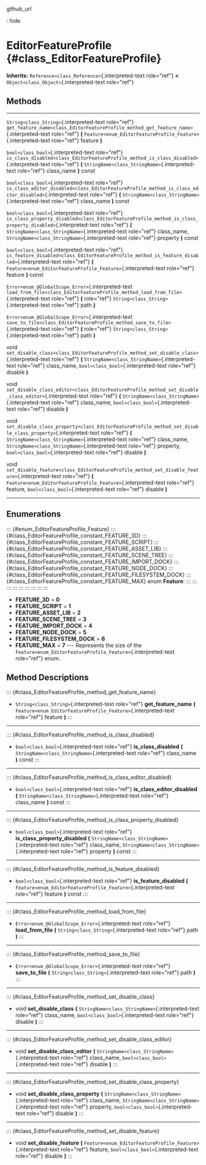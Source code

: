 github\_url

:   hide

EditorFeatureProfile {#class_EditorFeatureProfile}
====================

**Inherits:** `Reference<class_Reference>`{.interpreted-text role="ref"}
**\<** `Object<class_Object>`{.interpreted-text role="ref"}

Methods
-------

  ---------------------------------------------------- --------------------------------------------------------------------------------------------------------------
  `String<class_String>`{.interpreted-text role="ref"} `get_feature_name<class_EditorFeatureProfile_method_get_feature_name>`{.interpreted-text role="ref"} **(**
                                                       `Feature<enum_EditorFeatureProfile_Feature>`{.interpreted-text role="ref"} feature **)**

  `bool<class_bool>`{.interpreted-text role="ref"}     `is_class_disabled<class_EditorFeatureProfile_method_is_class_disabled>`{.interpreted-text role="ref"} **(**
                                                       `StringName<class_StringName>`{.interpreted-text role="ref"} class\_name **)** const

  `bool<class_bool>`{.interpreted-text role="ref"}     `is_class_editor_disabled<class_EditorFeatureProfile_method_is_class_editor_disabled>`{.interpreted-text
                                                       role="ref"} **(** `StringName<class_StringName>`{.interpreted-text role="ref"} class\_name **)** const

  `bool<class_bool>`{.interpreted-text role="ref"}     `is_class_property_disabled<class_EditorFeatureProfile_method_is_class_property_disabled>`{.interpreted-text
                                                       role="ref"} **(** `StringName<class_StringName>`{.interpreted-text role="ref"} class\_name,
                                                       `StringName<class_StringName>`{.interpreted-text role="ref"} property **)** const

  `bool<class_bool>`{.interpreted-text role="ref"}     `is_feature_disabled<class_EditorFeatureProfile_method_is_feature_disabled>`{.interpreted-text role="ref"}
                                                       **(** `Feature<enum_EditorFeatureProfile_Feature>`{.interpreted-text role="ref"} feature **)** const

  `Error<enum_@GlobalScope_Error>`{.interpreted-text   `load_from_file<class_EditorFeatureProfile_method_load_from_file>`{.interpreted-text role="ref"} **(**
  role="ref"}                                          `String<class_String>`{.interpreted-text role="ref"} path **)**

  `Error<enum_@GlobalScope_Error>`{.interpreted-text   `save_to_file<class_EditorFeatureProfile_method_save_to_file>`{.interpreted-text role="ref"} **(**
  role="ref"}                                          `String<class_String>`{.interpreted-text role="ref"} path **)**

  void                                                 `set_disable_class<class_EditorFeatureProfile_method_set_disable_class>`{.interpreted-text role="ref"} **(**
                                                       `StringName<class_StringName>`{.interpreted-text role="ref"} class\_name, `bool<class_bool>`{.interpreted-text
                                                       role="ref"} disable **)**

  void                                                 `set_disable_class_editor<class_EditorFeatureProfile_method_set_disable_class_editor>`{.interpreted-text
                                                       role="ref"} **(** `StringName<class_StringName>`{.interpreted-text role="ref"} class\_name,
                                                       `bool<class_bool>`{.interpreted-text role="ref"} disable **)**

  void                                                 `set_disable_class_property<class_EditorFeatureProfile_method_set_disable_class_property>`{.interpreted-text
                                                       role="ref"} **(** `StringName<class_StringName>`{.interpreted-text role="ref"} class\_name,
                                                       `StringName<class_StringName>`{.interpreted-text role="ref"} property, `bool<class_bool>`{.interpreted-text
                                                       role="ref"} disable **)**

  void                                                 `set_disable_feature<class_EditorFeatureProfile_method_set_disable_feature>`{.interpreted-text role="ref"}
                                                       **(** `Feature<enum_EditorFeatureProfile_Feature>`{.interpreted-text role="ref"} feature,
                                                       `bool<class_bool>`{.interpreted-text role="ref"} disable **)**
  ---------------------------------------------------- --------------------------------------------------------------------------------------------------------------

Enumerations
------------

::: {#enum_EditorFeatureProfile_Feature}
::: {#class_EditorFeatureProfile_constant_FEATURE_3D}
::: {#class_EditorFeatureProfile_constant_FEATURE_SCRIPT}
::: {#class_EditorFeatureProfile_constant_FEATURE_ASSET_LIB}
::: {#class_EditorFeatureProfile_constant_FEATURE_SCENE_TREE}
::: {#class_EditorFeatureProfile_constant_FEATURE_IMPORT_DOCK}
::: {#class_EditorFeatureProfile_constant_FEATURE_NODE_DOCK}
::: {#class_EditorFeatureProfile_constant_FEATURE_FILESYSTEM_DOCK}
::: {#class_EditorFeatureProfile_constant_FEATURE_MAX}
enum **Feature**:
:::
:::
:::
:::
:::
:::
:::
:::
:::

-   **FEATURE\_3D** = **0**
-   **FEATURE\_SCRIPT** = **1**
-   **FEATURE\_ASSET\_LIB** = **2**
-   **FEATURE\_SCENE\_TREE** = **3**
-   **FEATURE\_IMPORT\_DOCK** = **4**
-   **FEATURE\_NODE\_DOCK** = **5**
-   **FEATURE\_FILESYSTEM\_DOCK** = **6**
-   **FEATURE\_MAX** = **7** \-\-- Represents the size of the
    `Feature<enum_EditorFeatureProfile_Feature>`{.interpreted-text
    role="ref"} enum.

Method Descriptions
-------------------

::: {#class_EditorFeatureProfile_method_get_feature_name}
-   `String<class_String>`{.interpreted-text role="ref"}
    **get\_feature\_name** **(**
    `Feature<enum_EditorFeatureProfile_Feature>`{.interpreted-text
    role="ref"} feature **)**
:::

------------------------------------------------------------------------

::: {#class_EditorFeatureProfile_method_is_class_disabled}
-   `bool<class_bool>`{.interpreted-text role="ref"}
    **is\_class\_disabled** **(**
    `StringName<class_StringName>`{.interpreted-text role="ref"}
    class\_name **)** const
:::

------------------------------------------------------------------------

::: {#class_EditorFeatureProfile_method_is_class_editor_disabled}
-   `bool<class_bool>`{.interpreted-text role="ref"}
    **is\_class\_editor\_disabled** **(**
    `StringName<class_StringName>`{.interpreted-text role="ref"}
    class\_name **)** const
:::

------------------------------------------------------------------------

::: {#class_EditorFeatureProfile_method_is_class_property_disabled}
-   `bool<class_bool>`{.interpreted-text role="ref"}
    **is\_class\_property\_disabled** **(**
    `StringName<class_StringName>`{.interpreted-text role="ref"}
    class\_name, `StringName<class_StringName>`{.interpreted-text
    role="ref"} property **)** const
:::

------------------------------------------------------------------------

::: {#class_EditorFeatureProfile_method_is_feature_disabled}
-   `bool<class_bool>`{.interpreted-text role="ref"}
    **is\_feature\_disabled** **(**
    `Feature<enum_EditorFeatureProfile_Feature>`{.interpreted-text
    role="ref"} feature **)** const
:::

------------------------------------------------------------------------

::: {#class_EditorFeatureProfile_method_load_from_file}
-   `Error<enum_@GlobalScope_Error>`{.interpreted-text role="ref"}
    **load\_from\_file** **(** `String<class_String>`{.interpreted-text
    role="ref"} path **)**
:::

------------------------------------------------------------------------

::: {#class_EditorFeatureProfile_method_save_to_file}
-   `Error<enum_@GlobalScope_Error>`{.interpreted-text role="ref"}
    **save\_to\_file** **(** `String<class_String>`{.interpreted-text
    role="ref"} path **)**
:::

------------------------------------------------------------------------

::: {#class_EditorFeatureProfile_method_set_disable_class}
-   void **set\_disable\_class** **(**
    `StringName<class_StringName>`{.interpreted-text role="ref"}
    class\_name, `bool<class_bool>`{.interpreted-text role="ref"}
    disable **)**
:::

------------------------------------------------------------------------

::: {#class_EditorFeatureProfile_method_set_disable_class_editor}
-   void **set\_disable\_class\_editor** **(**
    `StringName<class_StringName>`{.interpreted-text role="ref"}
    class\_name, `bool<class_bool>`{.interpreted-text role="ref"}
    disable **)**
:::

------------------------------------------------------------------------

::: {#class_EditorFeatureProfile_method_set_disable_class_property}
-   void **set\_disable\_class\_property** **(**
    `StringName<class_StringName>`{.interpreted-text role="ref"}
    class\_name, `StringName<class_StringName>`{.interpreted-text
    role="ref"} property, `bool<class_bool>`{.interpreted-text
    role="ref"} disable **)**
:::

------------------------------------------------------------------------

::: {#class_EditorFeatureProfile_method_set_disable_feature}
-   void **set\_disable\_feature** **(**
    `Feature<enum_EditorFeatureProfile_Feature>`{.interpreted-text
    role="ref"} feature, `bool<class_bool>`{.interpreted-text
    role="ref"} disable **)**
:::
